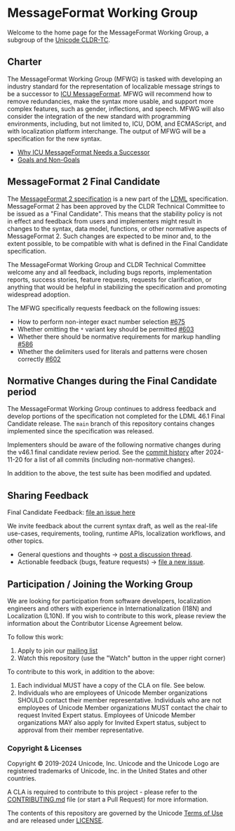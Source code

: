 # MessageFormat Working Group

Welcome to the home page for the MessageFormat Working Group, a subgroup of the [Unicode CLDR-TC](https://cldr.unicode.org).

## Charter

The MessageFormat Working Group (MFWG) is tasked with developing an industry standard
for the representation of localizable message strings to be a successor to 
[ICU MessageFormat](https://unicode-org.github.io/icu/userguide/format_parse/messages/). 
MFWG will recommend how to remove redundancies, 
make the syntax more usable, 
and support more complex features, such as gender, inflections, and speech. 
MFWG will also consider the integration of the new standard with programming environments, 
including, but not limited to, ICU, DOM, and ECMAScript, and with localization platform interchange. 
The output of MFWG will be a specification for the new syntax.

- [Why ICU MessageFormat Needs a Successor](docs/why_mf_next.md)
- [Goals and Non-Goals](docs/goals.md)

## MessageFormat 2 Final Candidate

The [MessageFormat 2 specification](./spec/) is a new part of
the [LDML](https://www.unicode.org/reports/tr35/) specification.
MessageFormat 2 has been approved by the CLDR Technical Committee 
to be issued as a "Final Candidate".
This means that the stability policy is not in effect and feedback from
users and implementers might result in changes to the syntax, data model,
functions, or other normative aspects of MessageFormat 2.
Such changes are expected to be minor and, to the extent possible,
to be compatible with what is defined in the Final Candidate specification.

The MessageFormat Working Group and CLDR Technical Committee welcome any and all feedback, 
including bugs reports, 
implementation reports, 
success stories, 
feature requests, 
requests for clarification, 
or anything that would be helpful in stabilizing the specification and
promoting widespread adoption.

The MFWG specifically requests feedback on the following issues:
- How to perform non-integer exact number selection [#675](https://github.com/unicode-org/message-format-wg/issues/675)
- Whether omitting the `*` variant key should be permitted [#603](https://github.com/unicode-org/message-format-wg/issues/603)
- Whether there should be normative requirements for markup handling [#586](https://github.com/unicode-org/message-format-wg/issues/586)
- Whether the delimiters used for literals and patterns were chosen correctly [#602](https://github.com/unicode-org/message-format-wg/issues/602)

## Normative Changes during the Final Candidate period

The MessageFormat Working Group continues to address feedback
and develop portions of the specification not completed for the LDML 46.1 Final Candidate release.
The `main` branch of this repository contains changes implemented since the specification was released.

Implementers should be aware of the following normative changes during the v46.1 final candidate review period.
See the [commit history](https://github.com/unicode-org/message-format-wg/commits) 
after 2024-11-20 for a list of all commits (including non-normative changes).

In addition to the above, the test suite has been modified and updated.

## Sharing Feedback

Final Candidate Feedback: [file an issue here](https://github.com/unicode-org/message-format-wg/issues/new?labels=Preview-Feedback&projects=&template=tech-preview-feedback.md&title=%5BFEEDBACK%5D+)

We invite feedback about the current syntax draft, as well as the real-life use-cases, requirements, tooling, runtime APIs, localization workflows, and other topics.

- General questions and thoughts → [post a discussion thread](https://github.com/unicode-org/message-format-wg/discussions).
- Actionable feedback (bugs, feature requests) → [file a new issue](https://github.com/unicode-org/message-format-wg/issues).

## Participation / Joining the Working Group

We are looking for participation from software developers, localization engineers and others with experience
in Internationalization (I18N) and Localization (L10N). 
If you wish to contribute to this work, please review the information about the Contributor License Agreement below. 

To follow this work:
1. Apply to join our [mailing list](https://groups.google.com/a/chromium.org/forum/#!forum/message-format-wg)
2. Watch this repository (use the "Watch" button in the upper right corner)

To contribute to this work, in addition to the above:
1. Each individual MUST have a copy of the CLA on file. See below.
2. Individuals who are employees of Unicode Member organizations SHOULD contact their member representative.
   Individuals who are not employees of Unicode Member organizations MUST contact the chair to request Invited Expert status.
   Employees of Unicode Member organizations MAY also apply for Invited Expert status,
   subject to approval from their member representative.

### Copyright & Licenses

Copyright © 2019-2024 Unicode, Inc. Unicode and the Unicode Logo are registered trademarks of Unicode, Inc. in the United States and other countries.

A CLA is required to contribute to this project - please refer to the [CONTRIBUTING.md](./CONTRIBUTING.md) file (or start a Pull Request) for more information.

The contents of this repository are governed by the Unicode [Terms of Use](https://www.unicode.org/copyright.html) and are released under [LICENSE](./LICENSE).
